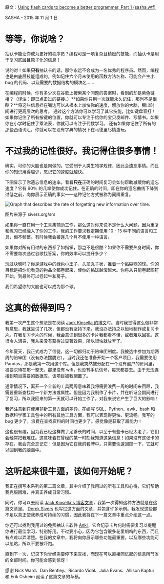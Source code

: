 原文：[Using flash cards to become a better programmer, Part 1 (sasha.wtf)](https://sasha.wtf/anki-post-1/amp/)

SASHA - 2015 年 11 月 1 日

# 等等，你说啥？

抽认卡能让你成为更好的程序员？编程可是一项复杂且精密的技能，而抽认卡是用于复习底层且原子化的信息！

说的对！如果**只有**抽认卡的话，那你永远不会成为一名优秀的程序员。然而，编程也是由底层技能组成的，例如记住六个月未使用的函数方法名称、可能会产生小 bug 的代码、以及需要的数据结构的模块名......

在编程的时候，你有多少次在谷歌上搜索某个问题的答案时，看到的却是紫色链接？（译注：即已点击过的链接。）**如果你只用一次就能永久记住，那岂不是很酷？**将这些信息挂在嘴边可以从根本上加快你的速度，解放你的大脑，腾出时间进行更高层次的思考。 通过这个方法你可以学习了其它技能，比如键盘盲打！如果你记住了所有按键的位置，你就可以专注于给你的宝贝发邮件、写情书。如果你在小学时记住了乘法表，你就可以专注于代数学习。 还有如果你记住了所有的那些西语词汇，你就可以在没有字典的情况下在马德里尽情游玩。

# 不过我的记性很好。我记得住很多事情！

确实，可你的大脑也是肉做的。它受制于人类生物学规律，因此会遗忘事情。而且你的知识用得越少，忘记它的速度就越快。

下图显示了你遗忘信息的速率。看看**只在**正确的时间复习会如何帮助减缓你的遗忘速度？它有 90％ 的几率使你成功记住。在正确的时间，即在你的遗忘曲线下降到过低之前，向你展示正确的事实——这种记忆方式被称为间隔重复。

![Graph that describes the rate of forgetting new information over time.](https://sasha.wtf/content/images/2015/11/forgetting-curve-srs.jpg)

图片来源于 sivers.org/srs

如果你一直在用一个工具集辅助工作，那么这对你来说不是什么大问题，因为重复和练习已经融入了你的工作。我的工作要求我定期使用 10 - 15 种不同的语言和工具，但不频繁。有时候我会接连几个月不使用一种语言。

如果你对所有用过的东西都了如指掌，那岂不是很酷？如果你不需要热身时间，你不需要每次通过谷歌找答案，你的效率可以提升多少？

玩过块魂吗？你是游戏中的绿色小王子，头顶丸子状，推着一个黏糊糊的球。你的目标是把你能看见的物品全都卷起来，使你的黏球越滚越大。你将从只能卷起图钉开始，到最终可以卷起牛和房子。

我们希望你的大脑也可以成为那个球。

# 这真的做得到吗？

我第一次产生这个想法是在阅读 [Jack Kinsella 的博文](http://www.jackkinsella.ie/2011/12/05/janki-method.html)时。当时我觉得这么做非常有意思，我就尝试了几次，但都没有坚持下来。我没办法持之以恒地制作或复习卡片。在我复习卡片的时候，我会意识到很多的卡片我都看不懂，或者难以回答。这很令人沮丧，我从来没有获得过显著效果，所以很快就放弃了。

今年夏天，我正式成为了信徒，这一切都归功于陪审团制度。我被选中参加为期两周的陪审团（没有办法摆脱它）。当时我还在准备开始一个客户项目，我需要使用 Pandas，那是我第一次用这个库。但是我突然被分配在一个没有窗户的房间里，被要求待在那一整天。那里没有 wifi，也没有手机信号，每天都要去。由于无法连接到项目需要的数据库，该项目被我搁置了。

通常情况下，离开一个全新的工具两周意味着我将需要浪费一周的时间来回顾，我需要重新查找每一个新方法或属性。但是因为我制作了卡片，并在听证会期间进行了复习，所以我回来的第一天就可以开始工作了。对我来说它产生了巨大的影响！

我还注意到在使用非新工具方面的差异。在编写 SQL、Python、awk、bash 和数据科学家工具包中的所有其他工具方面，我可以表现得更快、更流畅。我写的 bug 更少了，浪费在查找资料的时间也更少了。感觉像是获取了超能力！

这也很有趣，因为我已经这样做了足够长的时间，以至于有些卡已经太老了，它们会经常把我难住。这意味着在曾经的某一时刻我知道这条信息！如果没有这张卡的存在，我会完全忘记它！但是因为它在我的套牌中，只需要快速回顾一下，它就可以回到我的脑海中。

# 这听起来很牛逼，该如何开始呢？

我正在撰写本系列的第二篇文章，其中介绍了我用过的所有工具和心得，它们帮助我克服困难，并真正养成日常习惯。

同时，你可以去阅读 [Jack Kinsella's 博客文章](http://www.jackkinsella.ie/2011/12/05/janki-method.html)，我第一次得知这种方法就是在这篇文章里。 [Derek Sivers](https://sivers.org/srs) 也写过这方面的文章，并包含许多示例。我发现这些都不足以真正使我养成可持续的习惯，因此我将在下一篇文章中重点介绍这一点。

你还可以找到我用过的免费抽认卡软件 [Anki](http://ankisrs.net/)。它会记录卡片何时需要复习以提醒你进行最佳学习，特别好用。不过要小心，因为它包含很多花里胡哨的东西，而且有点难以弄清楚。在我的文章中，我将向你展示哪些功能最重要，以及哪些功能可以忽略，所以不要被吓跑。

直到下一次，记录下你曾经需要停下来查找，而现在可以直接回忆起的信息所节省的全部时间。你可能会感到惊讶！

感谢 Nick Ward、Dan Bentley、Ricardo Vidal、Julia Evans、Allison Kaptur 和 Erik Osheim 阅读了这篇文章的草稿。